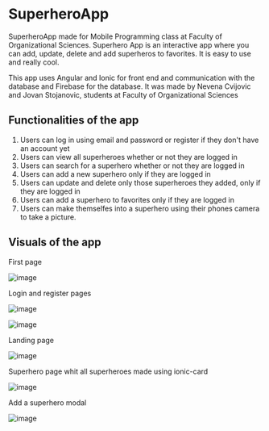 
# SuperheroApp
SuperheroApp made for Mobile Programming class at Faculty of Organizational Sciences.
Superhero App is an interactive app where you can add, update, delete and add superheros to favorites. It is easy to use and really cool.

This app uses Angular and Ionic for front end and communication with the database and Firebase for the database. 
It was made by Nevena Cvijovic and Jovan Stojanovic, students at Faculty of Organizational Sciences


## Functionalities of the app

1. Users can log in using email and password or register if they don't have an account yet
2. Users can view all superheroes whether or not they are logged in
3. Users can search for a superhero whether or not they are logged in
4. Users can add a new superhero only if they are logged in
5. Users can update and delete only those superheroes they added, only if they are logged in
6. Users can add a superhero to favorites only if they are logged in
7. Users can make themselfes into a superhero using their phones camera to take a picture.


## Visuals of the app

First page

![image](https://github.com/user-attachments/assets/7678a2c4-95b8-410c-a39d-9ef3433e6411)

Login and register pages

![image](https://github.com/user-attachments/assets/f7317df7-fcea-4527-9dab-548a9ff7057c)

![image](https://github.com/user-attachments/assets/a4cf9b3e-f994-4c39-b4a6-1fd3aa6d1b0c)

Landing page

![image](https://github.com/user-attachments/assets/d9e8a282-5d30-4a0d-b8ff-2f032847acc3)

Superhero page whit all superheroes made using ionic-card

![image](https://github.com/user-attachments/assets/59b4efb3-f127-4fe0-b920-568973c8fa2d)

Add a superhero modal

![image](https://github.com/user-attachments/assets/4ff629e0-8648-424d-a5a8-932114ff8afe)
